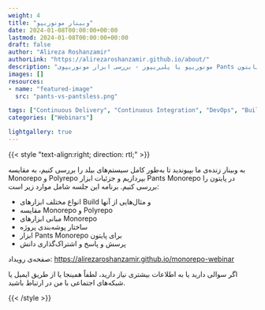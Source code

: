 ```yaml
---
weight: 4
title: "وبینار مونوریپو"
date: 2024-01-08T00:00:00+00:00
lastmod: 2024-01-08T00:00:00+00:00
draft: false
author: "Alireza Roshanzamir"
authorLink: "https://alirezaroshanzamir.github.io/about/"
description: "مونوریپو یا پلی‌ریپور - بررسی ابزار مونوریپوی Pants برای پایتون"
images: []
resources:
- name: "featured-image"
  src: "pants-vs-pantsless.png"

tags: ["Continuous Delivery", "Continuous Integration", "DevOps", "Build", "Test", "Release", "Deployment", "Automation", "Version Control", "Deployment Pipeline"]
categories: ["Webinars"]

lightgallery: true
---
```


{{< style "text-align:right; direction: rtl;" >}}

به وبینار زنده‌ی ما بپیوندید تا به‌طور کامل سیستم‌های بیلد را بررسی کنیم، به مقایسه Monorepo و Polyrepo بپردازیم و جزئیات ابزار Pants Monorepo در پایتون را بررسی کنیم. برنامه این جلسه شامل موارد زیر است:

- انواع مختلف ابزارهای Build و مثال‌هایی از آنها
- مقایسه Monorepo و Polyrepo
- مبانی ابزارهای Monorepo
- ساختار پوشه‌بندی پروژه
- ابزار Pants Monorepo برای پایتون
- پرسش و پاسخ و اشتراک‌گذاری دانش

صفحه‌ی رویداد: https://alirezaroshanzamir.github.io/monorepo-webinar

اگر سوالی دارید یا به اطلاعات بیشتری نیاز دارید، لطفاً همینجا یا از طریق ایمیل یا
شبکه‌های اجتماعی با من در ارتباط باشید.

{{< /style >}}
